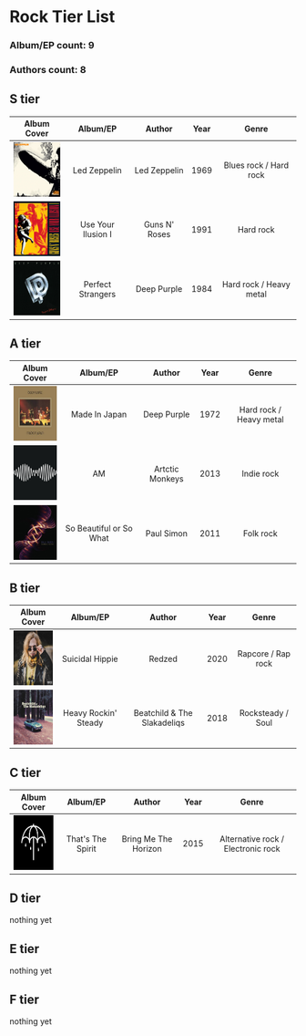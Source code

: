 # Rock Tier List

### Album/EP count: 9

### Authors count: 8

## S tier
| Album Cover   |      Album/EP      |  Author | Year | Genre |
|:--------:|:------------------:|:------------:|:----:|:-----:|
| <img src="/images/led_zeppelin.jpg" alt="Image not found" width="96" height="96"/>  | Led Zeppelin | Led Zeppelin | 1969 | Blues rock / Hard rock 
| <img src="/images/use_your_illusion_I.jpg" alt="Image not found" width="96" height="96"/>  | Use Your Ilusion I | Guns N' Roses | 1991 | Hard rock
| <img src="/images/perfect_strangers.jpg" alt="Image not found" width="96" height="96"/>  | Perfect Strangers | Deep Purple | 1984 | Hard rock / Heavy metal  



## A tier
| Album Cover   |      Album/EP      |  Author | Year | Genre |
|:--------:|:------------------:|:------------:|:----:|:-----:|
| <img src="/images/made_in_japan.jpg" alt="Image not found" width="96" height="96"/>  | Made In Japan | Deep Purple | 1972 | Hard rock / Heavy metal 
| <img src="/images/am.jpg" alt="Image not found" width="96" height="96"/>  | AM | Artctic Monkeys | 2013 | Indie rock 
| <img src="/images/so_beautiful_or_so_what.jpg" alt="Image not found" width="96" height="96"/>  | So Beautiful or So What | Paul Simon | 2011 | Folk rock 


## B tier
| Album Cover   |      Album/EP      |  Author | Year | Genre |
|:--------:|:------------------:|:------------:|:----:|:-----:|
| <img src="/images/suicidal_hippie.jpg" alt="Image not found" width="96" height="96"/>  | Suicidal Hippie | Redzed | 2020 | Rapcore / Rap rock  
| <img src="/images/heavy_rockin_steady.jpg" alt="Image not found" width="96" height="96"/>  | Heavy Rockin' Steady | Beatchild & The Slakadeliqs | 2018 | Rocksteady / Soul 


## C tier
| Album Cover   |      Album/EP      |  Author | Year | Genre |
|:--------:|:------------------:|:------------:|:----:|:-----:|
| <img src="/images/thats_the_spirit.jpg" alt="Image not found" width="96" height="96"/>  | That's The Spirit | Bring Me The Horizon | 2015 | Alternative rock / Electronic rock 

## D tier
nothing yet


## E tier
nothing yet


## F tier
nothing yet